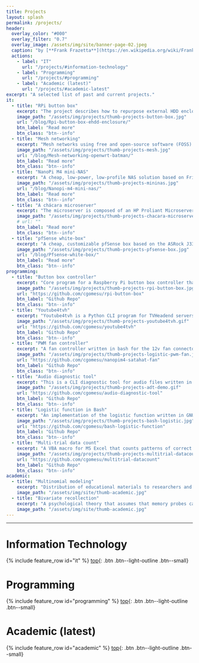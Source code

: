```yaml
---
title: Projects
layout: splash
permalink: /projects/
header:
  overlay_color: "#000"
  overlay_filter: "0.7"
  overlay_image: /assets/img/site/banner-page-02.jpeg
  caption: "by [**Frank Frazetta**](https://en.wikipedia.org/wiki/Frank_Frazetta)"
  actions:
    - label: "IT"
      url: "/projects/#information-technology"
    - label: "Programming"
      url: "/projects/#programming"
    - label: "Academic (latest)"
      url: "/projects/#academic-latest"
excerpt: "A selected list of past and current projects."
it:
  - title: "RPi button box"
    excerpt: "The project describes how to repurpose external HDD enclosures into button boxes for the Raspberry Pi and similar single board computers.  It includes the development of a button box controller, wiring schematics, how-tos, and list of hardware and software components."
    image_path: "/assets/img/projects/thumb-projects-button-box.jpg"
    url: "/blog/Rpi-button-box-ehdd-enclosure/"
    btn_label: "Read more"
    btn_class: "btn--info"
  - title: "Mesh networking"
    excerpt: "Mesh networks using free and open-source software (FOSS) and common hardware.  The project is based on OpenWrt and uses the layer-2 implementation of the Better Approach to Mobile Adhoc Networking (B.A.T.M.A.N.), called batman-adv, to route packets over multiple mesh topologies."
    image_path: "/assets/img/projects/thumb-projects-mesh.jpg"
    url: "/blog/Mesh-networking-openwrt-batman/"
    btn_label: "Read more"
    btn_class: "btn--info"
  - title: "NanoPi M4 mini-NAS"
    excerpt: "A cheap, low-power, low-profile NAS solution based on FriendlyArm's NanoPi M4 SBC. It has a SATA hat that is connected to the board via PCI-e, allowing up to four HDDs to be connected to the NAS via standard SATA III interface."
    image_path: "/assets/img/projects/thumb-projects-mininas.jpg"
    url: "/blog/Nanopi-m4-mini-nas/"
    btn_label: "Read more"
    btn_class: "btn--info"
  - title: "A chácara microserver"
    excerpt: "The microserver is composed of an HP Proliant Microserver Gen8 running Openmediavault and a Dell Optiplex 3060 micro running Proxmox. Both machines are used mostly for security-related things (surveillance cameras, location tracking) and Plex and Plex-related programs (PMS, Tautulli, Sonarr, Radarr, etc.). Other uses have to do with a universal desktop folder (Syncthing) and data analysis (R server)."
    image_path: "/assets/img/projects/thumb-projects-chacara-microserver.jpg"
    # url: ""
    btn_label: "Read more"
    btn_class: "btn--info"
  - title: "pfSense white-box"
    excerpt: "A cheap, customizable pfSense box based on the ASRock J3355b-itx mobo. It features an Intel dual-core processor capable of running IPS/IDS software, multiple VPNs, and more. A passively cooled, low-power, and low-profile firewall that fits the demands of most home users."
    image_path: "/assets/img/projects/thumb-projects-pfsense-box.jpg"
    url: "/blog/Pfsense-white-box/"
    btn_label: "Read more"
    btn_class: "btn--info"
programming:
  - title: "Button box controller"
    excerpt: "Core program for a Raspberry Pi button box controller that uses the gpiozero Python library."
    image_path: "/assets/img/projects/thumb-projects-rpi-button-box.jpg"
    url: "https://github.com/cgomesu/rpi-button-box"
    btn_label: "Github Repo"
    btn_class: "btn--info"
  - title: "Youtube4tvh"
    excerpt: "Youtube4tvh is a Python CLI program for TVHeadend servers that uses either the Youtube API or a custom-built web content parser to find live-streams and create (or update) m3u playlists. The m3u file follows IPTV conventions that allow a TVH server to automatically create an IPTV network with them, and each stream is piped into TVH via a Streamlink shell script."
    image_path: "/assets/img/projects/thumb-projects-youtube4tvh.gif"
    url: "https://github.com/cgomesu/youtube4tvh"
    btn_label: "Github Repo"
    btn_class: "btn--info"
  - title: "PWM fan controller"
    excerpt: "A fan controller written in bash for the 12v fan connector of the NanoPi M4 SATA hat. By default, the script uses a bounded logistic model with a moving mid-point (based on the distance between the average temperature over time and a critical temperature threshold) to set the fan speed dynamically."
    image_path: "/assets/img/projects/thumb-projects-logistic-pwm-fan.jpg"
    url: "https://github.com/cgomesu/nanopim4-satahat-fan"
    btn_label: "Github Repo"
    btn_class: "btn--info"
  - title: "Audio diagnostic tool"
    excerpt: "This is a CLI diagnostic tool for audio files written in GNU Bash that extends my previous bash-flac-diag tool to mp3 and other audio formats. In brief, it tests a single or multiple audio files and generates logs with good files (no errors found) and bad ones (at least one error found). Tests are performed by codec-specific tools. There are two post-processing modes for bad files: fix or delete."
    image_path: "/assets/img/projects/thumb-projects-adt-demo.gif"
    url: "https://github.com/cgomesu/audio-diagnostic-tool"
    btn_label: "Github Repo"
    btn_class: "btn--info"
  - title: "Logistic function in Bash"
    excerpt: "An implementation of the logistic function written in GNU bash and GNU basic calculator (bc)."
    image_path: "/assets/img/projects/thumb-projects-bash-logistic.jpg"
    url: "https://github.com/cgomesu/bash-logistic-function"
    btn_label: "Github Repo"
    btn_class: "btn--info"    
  - title: "Multi-trial data count"
    excerpt: "A VBA macro for MS Excel that counts patterns of correct responses (C) and errors (E) across multiple trials (e.g., CCC, CCE, CEC, ..., EEE). It was initially developed as a tool to help with the data analysis of multi-trial memory experiments in which subjects provide boolean-type responses (yes/no, correct/error) for multiple items across multiple tests. In such designs, each item generates a pattern of C-E responses across tests. This VBA macro counts all such patterns across subjects and items."
    image_path: "/assets/img/projects/thumb-projects-multitrial-datacount.jpg"
    url: "https://github.com/cgomesu/multitrial-datacount"
    btn_label: "Github Repo"
    btn_class: "btn--info"
academic:
  - title: "Multinomial modeling"
    excerpt: "Distribution of educational materials to researchers and students about the use of multinomial modeling in psychological research."
    image_path: "/assets/img/site/thumb-academic.jpg"
  - title: "Bivariate recollection"
    excerpt: "A psychological theory that assumes that memory probes can provoke conscious awareness of either target items (target recollection) or their context (context recollection) or both."
    image_path: "/assets/img/site/thumb-academic.jpg"
---
```

***

# Information Technology

{% include feature_row id="it" %}
[top](#){: .btn .btn--light-outline .btn--small}

# Programming

{% include feature_row id="programming" %}
[top](#){: .btn .btn--light-outline .btn--small}

# Academic (latest)

{% include feature_row id="academic" %}
[top](#){: .btn .btn--light-outline .btn--small}
